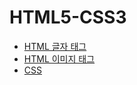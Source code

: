 # HTML5-CSS3

- [HTML 글자 태그](./01_text/README.md)
- [HTML 이미지 태그](./02_img/README.md)
- [CSS](./03_css/README.md)